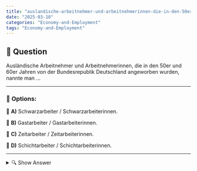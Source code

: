```yaml
---
title: "auslandische-arbeitnehmer-und-arbeitnehmerinnen-die-in-den-50er-und-60er-jahren-von-der-bundesrepubl"
date: "2025-03-10"
categories: "Economy-and-Employment"
tags: "Economy-and-Employment"
---
```


## 📌 **Question**

Ausländische Arbeitnehmer und Arbeitnehmerinnen, die in den 50er und 60er Jahren von der Bundesrepublik Deutschland angeworben wurden, nannte man …



---

### 📝 **Options:**

🔘 **A)** Schwarzarbeiter / Schwarzarbeiterinnen.

🔘 **B)** Gastarbeiter / Gastarbeiterinnen.

🔘 **C)** Zeitarbeiter / Zeitarbeiterinnen.

🔘 **D)** Schichtarbeiter / Schichtarbeiterinnen.

---

<details>
  <summary>🔍 Show Answer</summary>

  <p>
💡  <b>Correct Answer:</b>  b
  </p>
  <p>
    📖<b>Explanation:</b>
    Nach dem Zweiten Weltkrieg erlebte die Bundesrepublik Deutschland einen raschen wirtschaftlichen Aufschwung, bekannt als das Wirtschaftswunder. Um den steigenden Bedarf an Arbeitskräften zu decken, wandten sich die deutschen Unternehmen an verschiedene Länder, um ausländische Arbeitnehmer zu gewinnen. Diese temporären Arbeitskräfte kamen vor allem aus Ländern wie Italien, der Türkei und Jugoslawien. Sie spielten eine entscheidende Rolle beim Wiederaufbau und der Expansion der Industrie in den 1950er und 1960er Jahren.
  </p>
</details>
